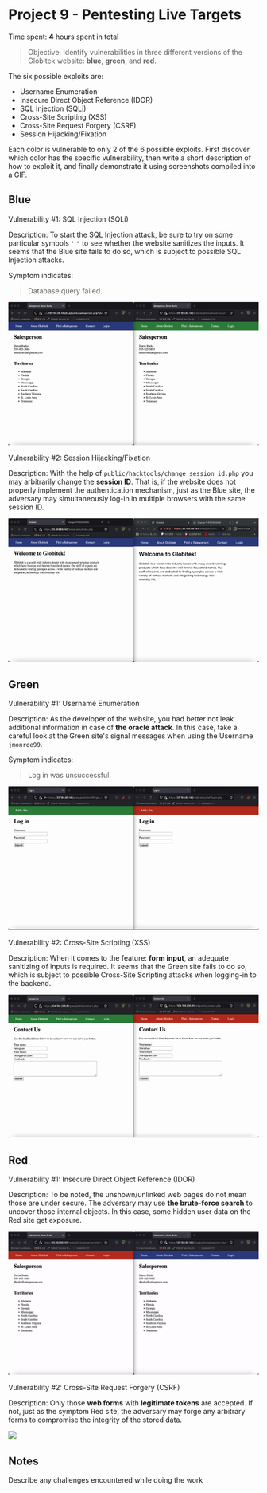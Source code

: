 # Project 9 - Pentesting Live Targets

Time spent: **4** hours spent in total

> Objective: Identify vulnerabilities in three different versions of the Globitek website: **blue**, **green**, and **red**.

The six possible exploits are:

* Username Enumeration
* Insecure Direct Object Reference (IDOR)
* SQL Injection (SQLi)
* Cross-Site Scripting (XSS)
* Cross-Site Request Forgery (CSRF)
* Session Hijacking/Fixation

Each color is vulnerable to only 2 of the 6 possible exploits. First discover which color has the specific vulnerability, then write a short description of how to exploit it, and finally demonstrate it using screenshots compiled into a GIF.

## Blue

Vulnerability #1: SQL Injection (SQLi)

Description: To start the SQL Injection attack, be sure to try on some particular symbols `'` `"` to see whether the website sanitizes the inputs.
It seems that the Blue site fails to do so, which is subject to possible SQL Injection attacks.

Symptom indicates:
> Database query failed.

<img src="/img/Blue_SQLi.gif">

Vulnerability #2: Session Hijacking/Fixation

Description: With the help of `public/hacktools/change_session_id.php` you may arbitrarily change the **session ID**. That is, if the website does not properly implement the authentication mechanism, just as the Blue site, the adversary may simultaneously log-in in multiple browsers with the same session ID.

<img src="/img/Blue_session.gif">

## Green

Vulnerability #1: Username Enumeration

Description: As the developer of the website, you had better not leak additional information in case of **the oracle attack**. In this case, take a careful look at the Green site's signal messages when using the Username `jmonroe99`.

Symptom indicates:
> Log in was unsuccessful.

<img src="/img/Green_username.gif">

Vulnerability #2: Cross-Site Scripting (XSS)

Description: When it comes to the feature: **form input**, an adequate sanitizing of inputs is required. It seems that the Green site fails to do so, which is subject to possible Cross-Site Scripting attacks when logging-in to the backend.

<img src="/img/Green_XSS.gif">

## Red

Vulnerability #1: Insecure Direct Object Reference (IDOR)

Description: To be noted, the unshown/unlinked web pages do not mean those are under secure. The adversary may use **the brute-force search** to uncover those internal objects. In this case, some hidden user data on the Red site get exposure.

<img src="/img/Red_IDOR.gif">

Vulnerability #2: Cross-Site Request Forgery (CSRF)

Description: Only those **web forms** with **legitimate tokens** are accepted. If not, just as the symptom Red site, the adversary may forge any arbitrary forms to compromise the integrity of the stored data.

<img src="/img/Red_CSRF.gif">

## Notes

Describe any challenges encountered while doing the work
